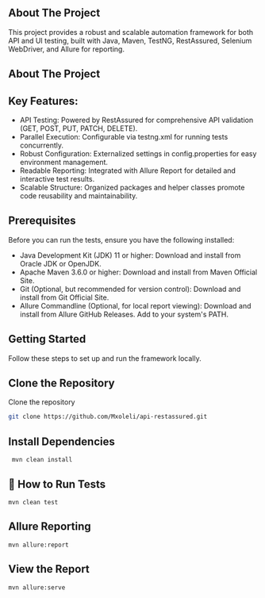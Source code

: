 <!-- ABOUT THE PROJECT -->
## About The Project
This project provides a robust and scalable automation framework for both API and UI testing, built with Java, Maven, TestNG, RestAssured, Selenium WebDriver, and Allure for reporting.
## About The Project

## Key Features:
* API Testing: Powered by RestAssured for comprehensive API validation (GET, POST, PUT, PATCH, DELETE).
* Parallel Execution: Configurable via testng.xml for running tests concurrently.
* Robust Configuration: Externalized settings in config.properties for easy environment management.
* Readable Reporting: Integrated with Allure Report for detailed and interactive test results.
* Scalable Structure: Organized packages and helper classes promote code reusability and maintainability.

 ## Prerequisites
Before you can run the tests, ensure you have the following installed:

* Java Development Kit (JDK) 11 or higher: Download and install from Oracle JDK or OpenJDK.
* Apache Maven 3.6.0 or higher: Download and install from Maven Official Site.
* Git (Optional, but recommended for version control): Download and install from Git Official Site.
* Allure Commandline (Optional, for local report viewing): Download and install from Allure GitHub Releases. Add to your system's PATH.

## Getting Started
Follow these steps to set up and run the framework locally.
##  Clone the Repository
Clone the repository
   ```sh
   git clone https://github.com/Mxoleli/api-restassured.git
   ```
   ## Install Dependencies
  ```shell
   mvn clean install
   ```
   ## 🚀 How to Run Tests
   ```shell
   mvn clean test
   ```
   ##  Allure Reporting
   ```shell
   mvn allure:report
   ```
  ##  View the Report
   ```shell
   mvn allure:serve
   ```
